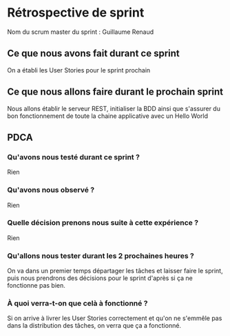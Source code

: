 # Rétrospective de sprint

Nom du scrum master du sprint : Guillaume Renaud

## Ce que nous avons fait durant ce sprint
On a établi les User Stories pour le sprint prochain

## Ce que nous allons faire durant le prochain sprint
Nous allons établir le serveur REST, initialiser la BDD ainsi que s'assurer du bon fonctionnement de toute la chaine applicative avec un Hello World

## PDCA 
### Qu'avons nous testé durant ce sprint ? 
Rien
### Qu'avons nous observé ? 
Rien
### Quelle décision prenons nous suite à cette expérience ? 
Rien
### Qu'allons nous tester durant les 2 prochaines heures ? 
On va dans un premier temps départager les tâches et laisser faire le sprint, puis nous prendrons des décisions pour le sprint d'après si ça ne fonctionne pas bien.
### À quoi verra-t-on que celà à fonctionné ?
Si on arrive à livrer les User Stories correctement et qu'on ne s'emmêle pas dans la distribution des tâches, on verra que ça a fonctionné.
